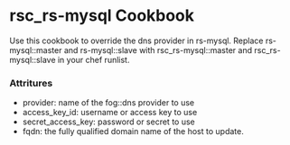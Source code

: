 rsc_rs-mysql Cookbook
==========================

Use this cookbook to override the dns provider in rs-mysql.  Replace rs-mysql::master and rs-mysql::slave with rsc_rs-mysql::master and rsc_rs-mysql::slave in your chef runlist.

### Attritures
*  provider: name of the fog::dns provider to use
*  access_key_id:  username or access key to use
*  secret_access_key: password or secret to use
*  fqdn: the fully qualified domain name of the host to update.
